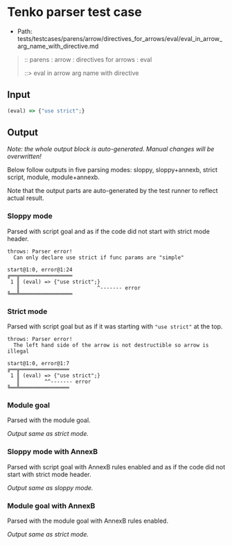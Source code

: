 # Tenko parser test case

- Path: tests/testcases/parens/arrow/directives_for_arrows/eval/eval_in_arrow_arg_name_with_directive.md

> :: parens : arrow : directives for arrows : eval
>
> ::> eval in arrow arg name with directive

## Input


`````js
(eval) => {"use strict";}
`````

## Output

_Note: the whole output block is auto-generated. Manual changes will be overwritten!_

Below follow outputs in five parsing modes: sloppy, sloppy+annexb, strict script, module, module+annexb.

Note that the output parts are auto-generated by the test runner to reflect actual result.

### Sloppy mode

Parsed with script goal and as if the code did not start with strict mode header.

`````
throws: Parser error!
  Can only declare use strict if func params are "simple"

start@1:0, error@1:24
╔══╦═════════════════
 1 ║ (eval) => {"use strict";}
   ║                         ^------- error
╚══╩═════════════════

`````

### Strict mode

Parsed with script goal but as if it was starting with `"use strict"` at the top.

`````
throws: Parser error!
  The left hand side of the arrow is not destructible so arrow is illegal

start@1:0, error@1:7
╔══╦════════════════
 1 ║ (eval) => {"use strict";}
   ║        ^^------- error
╚══╩════════════════

`````

### Module goal

Parsed with the module goal.

_Output same as strict mode._

### Sloppy mode with AnnexB

Parsed with script goal with AnnexB rules enabled and as if the code did not start with strict mode header.

_Output same as sloppy mode._

### Module goal with AnnexB

Parsed with the module goal with AnnexB rules enabled.

_Output same as strict mode._
